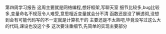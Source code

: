 第四周学习报告
这周主要就是网络编程,想好框架,写聊天室
细节比较多,bug比较多,变量命名不规范令人难受,意思相近变量就会分不清
函数还是没了解透彻,没想到会有可能代码写的不一定就是计算机干的
主要还是不太熟吧,毕竟没写过这么大的代码,课设也没这个多
这次要注重细节,先简单的实现主要部分
